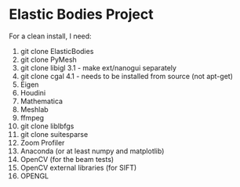 # Elastic Bodies Project

For a clean install, I need:
 1. git clone ElasticBodies
 2. git clone PyMesh
 3. git clone libigl
	3.1  - make ext/nanogui separately
 4. git clone cgal
 	4.1 - needs to be installed from source (not apt-get)
 5. Eigen
 6. Houdini
 7. Mathematica
 8. Meshlab
 9. ffmpeg
 10. git clone liblbfgs
 11. git clone suitesparse
 12. Zoom Profiler
 13. Anaconda (or at least numpy and matplotlib)
 14. OpenCV (for the beam tests)
 15. OpenCV external libraries (for SIFT)
 16. OPENGL 

